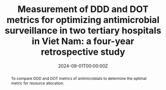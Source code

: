 ---
authors: 
- "Nhien Phan-Thuy Nguyen"
- "Quynh Thuy Truong"
- "Thao Phuong Huynh"
- "Hien Thi-Thu Pham"
- "Thanh Dinh Le"
- "Yen Thi-Hai Nguyen"
- "Nga Thi-Quynh Nguyen"
highlight_index: 0
highlight_name: true
date: "2024-09-01T00:00:00Z"
abstract: To compare DDD and DOT metrics of antimicrobials to determine the optimal metric for resource allocation.
tags:
- Antibiotic Stewardship Program
title: "Measurement of DDD and DOT metrics for optimizing antimicrobial surveillance in two tertiary hospitals in Viet Nam: a four-year retrospective study"
url_source: https://li04.tci-thaijo.org/index.php/PSA
---